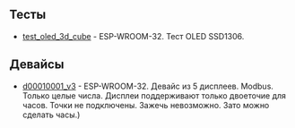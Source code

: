 ## Тесты
- [test_oled_3d_cube](https://github.com/skalalay/test_oled_3d_cube) - ESP-WROOM-32. Тест OLED SSD1306.
## Девайсы
- [d00010001_v3](https://github.com/skalalay/d00010001_v3) - ESP-WROOM-32. Девайс из 5 дисплеев. Modbus. Только целые числа. Дисплеи поддерживают только двоеточие для часов. Точки не подключены. Зажечь невозможно. Зато можно сделать часы.)
